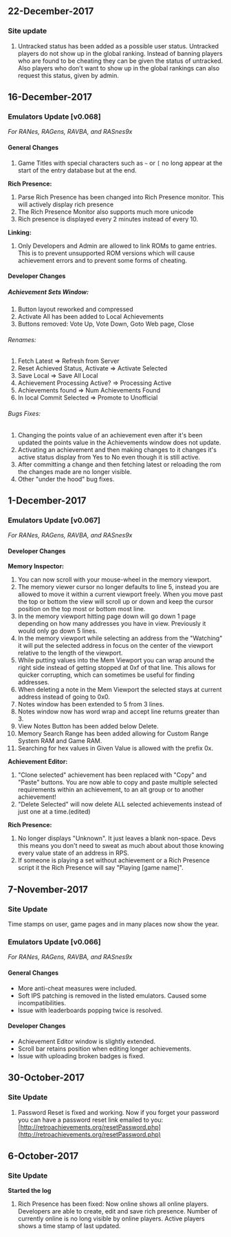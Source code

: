 ## 22-December-2017

### Site update

1. Untracked status has been added as a possible user status. Untracked players do not show up in the global ranking. Instead of banning players who are found to be cheating they can be given the status of untracked. Also players who don't want to show up in the global rankings can also request this status, given by admin.

## 16-December-2017

### Emulators Update [v0.068]

_For RANes, RAGens, RAVBA, and RASnes9x_

#### General Changes

1. Game Titles with special characters such as `~` or `[` no long appear at the start of the entry database but at the end.

**Rich Presence:**

1. Parse Rich Presence has been changed into Rich Presence monitor. This will actively display rich presence
2. The Rich Presence Monitor also supports much more unicode
3. Rich presence is displayed every 2 minutes instead of every 10.

**Linking:**

1. Only Developers and Admin are allowed to link ROMs to game entries. This is to prevent unsupported ROM versions which will cause achievement errors and to prevent some forms of cheating.

#### Developer Changes

##### Achievement Sets Window:

1. Button layout reworked and compressed
2. Activate All has been added to Local Achievements
3. Buttons removed: Vote Up, Vote Down, Goto Web page, Close

###### Renames:

1. Fetch Latest ⇒ Refresh from Server
2. Reset Achieved Status, Activate ⇒ Activate Selected
3. Save Local ⇒ Save All Local
4. Achievement Processing Active? ⇒ Processing Active
5. Achievements found ⇒ Num Achievements Found
6. In local Commit Selected ⇒ Promote to Unofficial

###### Bugs Fixes:

1. Changing the points value of an achievement even after it's been updated the points value in the Achievements window does not update.
2. Activating an achievement and then making changes to it changes it's active status display from Yes to No even though it is still active.
3. After committing a change and then fetching latest or reloading the rom the changes made are no longer visible.
4. Other "under the hood" bug fixes.

## 1-December-2017

### Emulators Update [v0.067]

_For RANes, RAGens, RAVBA, and RASnes9x_

#### Developer Changes

**Memory Inspector:**

1. You can now scroll with your mouse-wheel in the memory viewport.
2. The memory viewer cursor no longer defaults to line 5, instead you are allowed to move it within a current viewport freely.
   When you move past the top or bottom the view will scroll up or down and keep the cursor position on the top most or bottom most line.
3. In the memory viewport hitting page down will go down 1 page depending on how many addresses you have in view. Previously it would only go down 5 lines.
4. In the memory viewport while selecting an address from the "Watching" it will put the selected address in focus on the center of the viewport relative to the length of the viewport.
5. While putting values into the Mem Viewport you can wrap around the right side instead of getting stopped at 0xf of that line. This allows for quicker corrupting, which can sometimes be useful for finding addresses.
6. When deleting a note in the Mem Viewport the selected stays at current address instead of going to 0x0.
7. Notes window has been extended to 5 from 3 lines.
8. Notes window now has word wrap and accept line returns greater than 3.
9. View Notes Button has been added below Delete.
10. Memory Search Range has been added allowing for Custom Range System RAM and Game RAM.
11. Searching for hex values in Given Value is allowed with the prefix 0x.

**Achievement Editor:**

1. "Clone selected" achievement has been replaced with "Copy" and "Paste" buttons.
   You are now able to copy and paste multiple selected requirements within an achievement, to an alt group or to another achievement!
2. "Delete Selected" will now delete ALL selected achievements instead of just one at a time.(edited)

**Rich Presence:**

1. No longer displays "Unknown". It just leaves a blank non-space. Devs this means you don't need to sweat as much about about those knowing every value state of an address in RPS.
2. If someone is playing a set without achievement or a Rich Presence script it the Rich Presence will say "Playing [game name]".

## 7-November-2017

### Site Update

Time stamps on user, game pages and in many places now show the year.

### Emulators Update [v0.066]

_For RANes, RAGens, RAVBA, and RASnes9x_

#### General Changes

- More anti-cheat measures were included.
- Soft IPS patching is removed in the listed emulators. Caused some incompatibilities.
- Issue with leaderboards popping twice is resolved.

#### Developer Changes

- Achievement Editor window is slightly extended.
- Scroll bar retains position when editing longer achievements.
- Issue with uploading broken badges is fixed.

## 30-October-2017

### Site Update

1. Password Reset is fixed and working.
   Now if you forget your password you can have a password reset link emailed to you: [http://retroachievements.org/resetPassword.php](http://retroachievements.org/resetPassword.php)

## 6-October-2017

### Site Update

**Started the log**

1. Rich Presence has been fixed:
   Now online shows all online players. Developers are able to create, edit and save rich presence. Number of currently online is no long visible by online players. Active players shows a time stamp of last updated.
